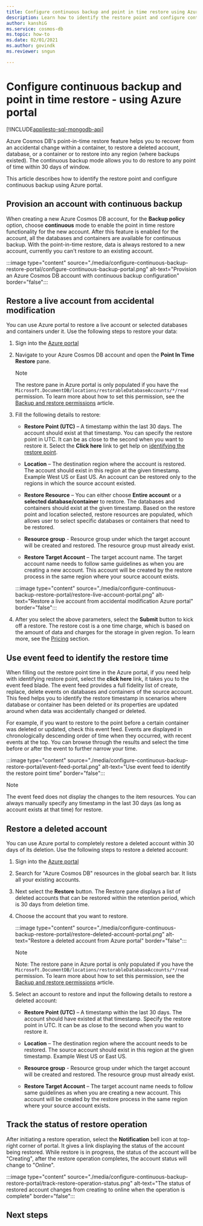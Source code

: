 ```yaml
---
title: Configure continuous backup and point in time restore using Azure portal in Azure Cosmos DB.
description: Learn how to identify the restore point and configure continuous backup using Azure portal. It shows how to restore a live and deleted account. 
author: kanshiG
ms.service: cosmos-db
ms.topic: how-to
ms.date: 02/01/2021
ms.author: govindk
ms.reviewer: sngun

---
```


# Configure continuous backup and point in time restore - using Azure portal
[!INCLUDE[appliesto-sql-mongodb-api](includes/appliesto-sql-mongodb-api.md)]

Azure Cosmos DB's point-in-time restore feature helps you to recover from an accidental change within a container, to restore a deleted account, database, or a container or to restore into any region (where backups existed). The continuous backup mode allows you to do restore to any point of time within 30 days of window.

This article describes how to identify the restore point and configure continuous backup using Azure portal.

## Provision an account with continuous backup

When creating a new Azure Cosmos DB account, for the **Backup policy** option, choose **continuous** mode to enable the point in time restore functionality for the new account. After this feature is enabled for the account, all the databases and containers are available for continuous backup. With the point-in-time restore, data is always restored to a new account, currently you can't restore to an existing account.

:::image type="content" source="./media/configure-continuous-backup-restore-portal/configure-continuous-backup-portal.png" alt-text="Provision an Azure Cosmos DB account with continuous backup configuration" border="false":::

## Restore a live account from accidental modification

You can use Azure portal to restore a live account or selected databases and containers under it. Use the following steps to restore your data:

1. Sign into the [Azure portal](https://portal.azure.com/)
1. Navigate to your Azure Cosmos DB account and open the **Point In Time Restore** pane.

   > [!NOTE]
   > The restore pane in Azure portal is only populated if you have the `Microsoft.DocumentDB/locations/restorableDatabaseAccounts/*/read` permission. To learn more about how to set this permission, see the [Backup and restore permissions](continuous-backup-restore-permissions.md) article.

1. Fill the following details to restore:

   * **Restore Point (UTC)** – A timestamp within the last 30 days. The account should exist at that timestamp. You can specify the restore point in UTC. It can be as close to the second when you want to restore it. Select the **Click here** link to get help on [identifying the restore point](#event-feed).

   * **Location** – The destination region where the account is restored. The account should exist in this region at the given timestamp. Example West US or East US. An account can be restored only to the regions in which the source account existed.

   * **Restore Resource** – You can either choose **Entire account** or a **selected database/container** to restore. The databases and containers should exist at the given timestamp. Based on the restore point and location selected, restore resources are populated, which allows user to select specific databases or containers that need to be restored.

   * **Resource group** - Resource group under which the target account will be created and restored. The resource group must already exist.

   * **Restore Target Account** – The target account name. The target account name needs to follow same guidelines as when you are creating a new account. This account will be created by the restore process in the same region where your source account exists.
 
   :::image type="content" source="./media/configure-continuous-backup-restore-portal/restore-live-account-portal.png" alt-text="Restore a live account from accidental modification Azure portal" border="false":::

1. After you select the above parameters, select the **Submit** button to kick off a restore. The restore cost is a one time charge, which is based on the amount of data and charges for the storage in given region. To learn more, see the [Pricing](continuous-backup-restore-introduction.md#continuous-backup-pricing) section.

## <a id="event-feed"></a>Use event feed to identify the restore time

When filling out the restore point time in the Azure portal, if you need help with identifying restore point, select the **click here** link, it takes you to the event feed blade. The event feed provides a full fidelity list of create, replace, delete events on databases and containers of the source account. This feed helps you to identify the restore timestamp in scenarios where database or container has been deleted or its properties are updated around when data was accidentally changed or deleted.

For example, if you want to restore to the point before a certain container was deleted or updated, check this event feed. Events are displayed in chronologically descending order of time when they occurred, with recent events at the top. You can browse through the results and select the time before or after the event to further narrow your time.

:::image type="content" source="./media/configure-continuous-backup-restore-portal/event-feed-portal.png" alt-text="Use event feed to identify the restore point time" border="false":::

> [!NOTE]
> The event feed does not display the changes to the item resources. You can always manually specify any timestamp in the last 30 days (as long as account exists at that time) for restore.

## Restore a deleted account

You can use Azure portal to completely restore a deleted account within 30 days of its deletion. Use the following steps to restore a deleted account:

1. Sign into the [Azure portal](https://portal.azure.com/)
1. Search for "Azure Cosmos DB" resources in the global search bar. It lists all your existing accounts.
1. Next select the **Restore** button. The Restore pane displays a list of deleted accounts that can be restored within the retention period, which is 30 days from deletion time.
1. Choose the account that you want to restore.

   :::image type="content" source="./media/configure-continuous-backup-restore-portal/restore-deleted-account-portal.png" alt-text="Restore a deleted account from Azure portal" border="false":::

   > [!NOTE]
   > Note: The restore pane in Azure portal is only populated if you have the `Microsoft.DocumentDB/locations/restorableDatabaseAccounts/*/read` permission. To learn more about how to set this permission, see the [Backup and restore permissions](continuous-backup-restore-permissions.md) article.

1. Select an account to restore and input the following details to restore a deleted account:

   * **Restore Point (UTC)** – A timestamp within the last 30 days. The account should have existed at that timestamp. Specify the restore point in UTC. It can be as close to the second when you want to restore it.

   * **Location** – The destination region where the account needs to be restored. The source account should exist in this region at the given timestamp. Example West US or East US.  

   * **Resource group** - Resource group under which the target account will be created and restored. The resource group must already exist.

   * **Restore Target Account** – The target account name needs to follow same guidelines as when you are creating a new account. This account will be created by the restore process in the same region where your source account exists.

## <a id="track-restore-status"></a>Track the status of restore operation

After initiating a restore operation, select the **Notification** bell icon at top-right corner of portal. It gives a link displaying the status of the account being restored. While restore is in progress, the status of the account will be "Creating", after the restore operation completes, the account status will change to "Online".

:::image type="content" source="./media/configure-continuous-backup-restore-portal/track-restore-operation-status.png" alt-text="The status of restored account changes from creating to online when the operation is complete" border="false":::

## Next steps